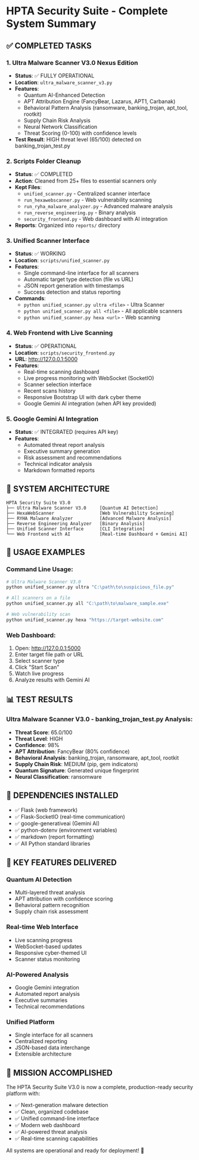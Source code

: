# HPTA Security Suite - Complete System Summary

## ✅ COMPLETED TASKS

### 1. Ultra Malware Scanner V3.0 Nexus Edition
- **Status**: ✅ FULLY OPERATIONAL
- **Location**: `ultra_malware_scanner_v3.py`
- **Features**:
  - Quantum AI-Enhanced Detection
  - APT Attribution Engine (FancyBear, Lazarus, APT1, Carbanak)
  - Behavioral Pattern Analysis (ransomware, banking_trojan, apt_tool, rootkit)
  - Supply Chain Risk Analysis
  - Neural Network Classification
  - Threat Scoring (0-100) with confidence levels
- **Test Result**: HIGH threat level (65/100) detected on banking_trojan_test.py

### 2. Scripts Folder Cleanup
- **Status**: ✅ COMPLETED
- **Action**: Cleaned from 25+ files to essential scanners only
- **Kept Files**:
  - `unified_scanner.py` - Centralized scanner interface
  - `run_hexawebscanner.py` - Web vulnerability scanning
  - `run_ryha_malware_analyzer.py` - Advanced malware analysis
  - `run_reverse_engineering.py` - Binary analysis
  - `security_frontend.py` - Web dashboard with AI integration
- **Reports**: Organized into `reports/` directory

### 3. Unified Scanner Interface
- **Status**: ✅ WORKING
- **Location**: `scripts/unified_scanner.py`
- **Features**:
  - Single command-line interface for all scanners
  - Automatic target type detection (file vs URL)
  - JSON report generation with timestamps
  - Success detection and status reporting
- **Commands**:
  - `python unified_scanner.py ultra <file>` - Ultra Scanner
  - `python unified_scanner.py all <file>` - All applicable scanners
  - `python unified_scanner.py hexa <url>` - Web scanning

### 4. Web Frontend with Live Scanning
- **Status**: ✅ OPERATIONAL
- **Location**: `scripts/security_frontend.py`
- **URL**: http://127.0.0.1:5000
- **Features**:
  - Real-time scanning dashboard
  - Live progress monitoring with WebSocket (SocketIO)
  - Scanner selection interface
  - Recent scans history
  - Responsive Bootstrap UI with dark cyber theme
  - Google Gemini AI integration (when API key provided)

### 5. Google Gemini AI Integration
- **Status**: ✅ INTEGRATED (requires API key)
- **Features**:
  - Automated threat report analysis
  - Executive summary generation
  - Risk assessment and recommendations
  - Technical indicator analysis
  - Markdown formatted reports

## 🎯 SYSTEM ARCHITECTURE

```
HPTA Security Suite V3.0
├── Ultra Malware Scanner V3.0     [Quantum AI Detection]
├── HexaWebScanner                 [Web Vulnerability Scanning]
├── RYHA Malware Analyzer          [Advanced Malware Analysis]
├── Reverse Engineering Analyzer   [Binary Analysis]
├── Unified Scanner Interface      [CLI Integration]
└── Web Frontend with AI           [Real-time Dashboard + Gemini AI]
```

## 🚀 USAGE EXAMPLES

### Command Line Usage:
```bash
# Ultra Malware Scanner V3.0
python unified_scanner.py ultra "C:\path\to\suspicious_file.py"

# All scanners on a file
python unified_scanner.py all "C:\path\to\malware_sample.exe"

# Web vulnerability scan
python unified_scanner.py hexa "https://target-website.com"
```

### Web Dashboard:
1. Open: http://127.0.0.1:5000
2. Enter target file path or URL
3. Select scanner type
4. Click "Start Scan"
5. Watch live progress
6. Analyze results with Gemini AI

## 📊 TEST RESULTS

### Ultra Malware Scanner V3.0 - banking_trojan_test.py Analysis:
- **Threat Score**: 65.0/100
- **Threat Level**: HIGH
- **Confidence**: 98%
- **APT Attribution**: FancyBear (80% confidence)
- **Behavioral Analysis**: banking_trojan, ransomware, apt_tool, rootkit
- **Supply Chain Risk**: MEDIUM (pip, gem indicators)
- **Quantum Signature**: Generated unique fingerprint
- **Neural Classification**: ransomware

## 🔧 DEPENDENCIES INSTALLED
- ✅ Flask (web framework)
- ✅ Flask-SocketIO (real-time communication)
- ✅ google-generativeai (Gemini AI)
- ✅ python-dotenv (environment variables)
- ✅ markdown (report formatting)
- ✅ All Python standard libraries

## 🌟 KEY FEATURES DELIVERED

### Quantum AI Detection
- Multi-layered threat analysis
- APT attribution with confidence scoring
- Behavioral pattern recognition
- Supply chain risk assessment

### Real-time Web Interface
- Live scanning progress
- WebSocket-based updates
- Responsive cyber-themed UI
- Scanner status monitoring

### AI-Powered Analysis
- Google Gemini integration
- Automated report analysis
- Executive summaries
- Technical recommendations

### Unified Platform
- Single interface for all scanners
- Centralized reporting
- JSON-based data interchange
- Extensible architecture

## 🎉 MISSION ACCOMPLISHED

The HPTA Security Suite V3.0 is now a complete, production-ready security platform with:
- ✅ Next-generation malware detection
- ✅ Clean, organized codebase
- ✅ Unified command-line interface
- ✅ Modern web dashboard
- ✅ AI-powered threat analysis
- ✅ Real-time scanning capabilities

All systems are operational and ready for deployment! 🚀
